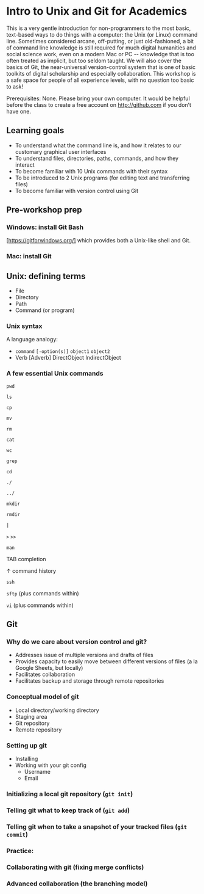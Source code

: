 # Intro to Unix and Git for Academics
This is a very gentle introduction for non-programmers to the most basic, text-based 
ways to do things with a computer: the Unix (or Linux) command line.  Sometimes considered 
arcane, off-putting, or just old-fashioned, a bit of command line knowledge is still 
required for much digital humanities and social science work, even on a modern Mac or PC -- 
knowledge that is too often treated as implicit, but too seldom taught.  We will also 
cover the basics of Git, the near-universal version-control system that is one of basic 
toolkits of digital scholarship and especially collaboration. This workshop is a safe 
space for people of all experience levels, with no question too basic to ask!

Prerequisites: None.  Please bring your own computer.  It would be helpful before the 
class to create a free account on http://github.com if you don’t have one.

## Learning goals
* To understand what the command line is, and how it relates to our customary graphical user interfaces
* To understand files, directories, paths, commands, and how they interact 
* To become familiar with 10 Unix commands with their syntax
* To be introduced to 2 Unix programs (for editing text and transferring files)
* To become familiar with version control using Git

## Pre-workshop prep

### Windows: install Git Bash
[https://gitforwindows.org/]
which provides both a Unix-like shell and Git.

### Mac: install Git

## Unix: defining terms
- File
- Directory
- Path
- Command (or program)

### Unix syntax
A language analogy:

* `command` `[-option(s)]` `object1` `object2` 
* Verb  [Adverb]  DirectObject  IndirectObject

### A few essential Unix commands
`pwd`	

`ls`

`cp`

`mv`

`rm`

`cat`

`wc`

`grep`

`cd`

`./`

`../`

`mkdir`

`rmdir`

`|`

`>` `>>`

`man`

TAB completion

↑ command history

`ssh`

`sftp`
(plus commands within)

`vi`
(plus commands within)

## Git

### Why do we care about version control and git?

- Addresses issue of multiple versions and drafts of files
- Provides capacity to easily move between different versions of files (a la Google Sheets, but locally)
- Facilitates collaboration
- Facilitates backup and storage through remote repositories

### Conceptual model of git

- Local directory/working directory
- Staging area
- Git repository
- Remote repository

### Setting up git

- Installing
- Working with your git config
  - Username
  - Email

### Initializing a local git repository (`git init`)

### Telling git what to keep track of (`git add`)

### Telling git when to take a snapshot of your tracked files (`git commit`)

### Practice:

### Collaborating with git (fixing merge conflicts)

### Advanced collaboration (the branching model)
